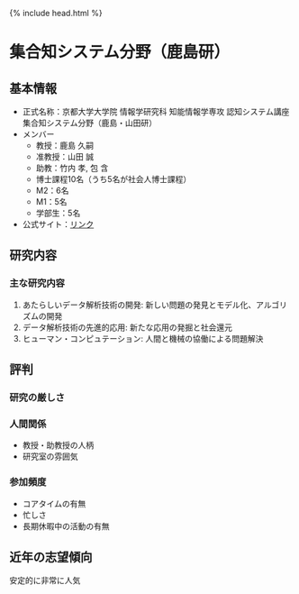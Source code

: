 {% include head.html %}
# 集合知システム分野（鹿島研）
## 基本情報
- 正式名称：京都大学大学院 情報学研究科 知能情報学専攻 認知システム講座 集合知システム分野（鹿島・山田研）
- メンバー
  - 教授：鹿島 久嗣
  - 准教授：山田 誠
  - 助教：竹内 孝, 包 含
  - 博士課程10名（うち5名が社会人博士課程）
  - M2：6名
  - M1：5名
  - 学部生：5名
- 公式サイト：[リンク](http://www.ml.ist.i.kyoto-u.ac.jp)

## 研究内容
### 主な研究内容
1. あたらしいデータ解析技術の開発: 新しい問題の発見とモデル化、アルゴリズムの開発
1. データ解析技術の先進的応用: 新たな応用の発掘と社会還元
1. ヒューマン・コンピュテーション: 人間と機械の協働による問題解決

## 評判
### 研究の厳しさ
### 人間関係
- 教授・助教授の人柄
- 研究室の雰囲気
### 参加頻度
- コアタイムの有無
- 忙しさ
- 長期休暇中の活動の有無

## 近年の志望傾向
安定的に非常に人気